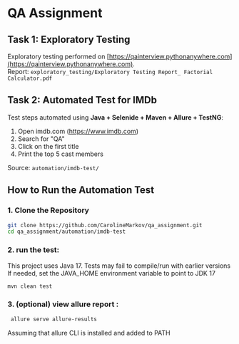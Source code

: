 # QA Assignment

## Task 1: Exploratory Testing
Exploratory testing performed on [https://qainterview.pythonanywhere.com](https://qainterview.pythonanywhere.com).  
Report: `exploratory_testing/Exploratory Testing Report_ Factorial Calculator.pdf`

## Task 2: Automated Test for IMDb
Test steps automated using **Java + Selenide + Maven + Allure + TestNG**:
1. Open imdb.com (https://www.imdb.com)
2. Search for "QA"
3. Click on the first title
4. Print the top 5 cast members

Source: `automation/imdb-test/`

##  How to Run the Automation Test
### 1. Clone the Repository
```bash
git clone https://github.com/CarolineMarkov/qa_assignment.git
cd qa_assignment/automation/imdb-test
```
### 2. run the test:
This project uses Java 17. Tests may fail to compile/run with earlier versions
If needed, set the JAVA_HOME environment variable to point to JDK 17

```bash
mvn clean test
```
### 3. (optional) view allure report :
```bash
 allure serve allure-results
```
Assuming that allure CLI is installed and added to PATH


